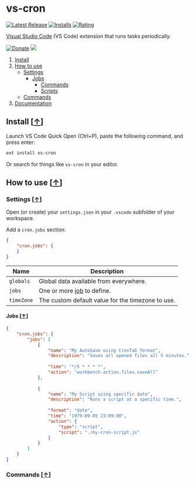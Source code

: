 # vs-cron

[![Latest Release](https://vsmarketplacebadge.apphb.com/version-short/mkloubert.vs-cron.svg)](https://marketplace.visualstudio.com/items?itemName=mkloubert.vs-cron)
[![Installs](https://vsmarketplacebadge.apphb.com/installs/mkloubert.vs-cron.svg)](https://marketplace.visualstudio.com/items?itemName=mkloubert.vs-cron)
[![Rating](https://vsmarketplacebadge.apphb.com/rating-short/mkloubert.vs-cron.svg)](https://marketplace.visualstudio.com/items?itemName=mkloubert.vs-cron#review-details)

[Visual Studio Code](https://code.visualstudio.com/) (VS Code) extension that runs tasks periodically.

[![Donate](https://img.shields.io/badge/Donate-PayPal-green.svg)](https://www.paypal.com/cgi-bin/webscr?cmd=_s-xclick&hosted_button_id=W833F9G7EGBNY) [![](https://api.flattr.com/button/flattr-badge-large.png)](https://flattr.com/submit/auto?fid=o62pkd&url=https%3A%2F%2Fgithub.com%2Fmkloubert%2Fvs-cron)

1. [Install](#install-)
2. [How to use](#how-to-use-)
   * [Settings](#settings-)
     * [Jobs](#jobs-)
       * [Commands](#commands-)
       * [Scripts](#scripts-)
   * [Commands](#commands-1)
3. [Documentation](#documentation-)

## Install [[&uarr;](#table-of-contents)]

Launch VS Code Quick Open (Ctrl+P), paste the following command, and press enter:

```bash
ext install vs-cron
```

Or search for things like `vs-cron` in your editor.

## How to use [[&uarr;](#table-of-contents)]

### Settings [[&uarr;](#how-to-use-)]

Open (or create) your `settings.json` in your `.vscode` subfolder of your workspace.

Add a `cron.jobs` section:

```json
{
    "cron.jobs": {
    }
}
```

| Name | Description |
| ---- | --------- |
| `globals` | Global data available from everywhere. |
| `jobs` | One or more [job](#jobs-) to define. |
| `timeZone` | The custom default value for the timezone to use. |

#### Jobs [[&uarr;](#settings-)]

```json
{
    "cron.jobs": {
        "jobs": [
            {
                "name": "My AutoSave using CronTab format",
                "description": "Saves all opened files all 5 minutes.",
                
                "time": "*/5 * * * *",
                "action": "workbench.action.files.saveAll"
            },
            
            {
                "name": "My Script using specific date",
                "description": "Runs a script at a specific time.",
                
                "format": "date",
                "time": "1979-09-05 23:09:00",
                "action": {
                    "type": "script",
                    "script": "./my-cron-script.js"
                }
            }
        ]
    }
}
```

### Commands [[&uarr;](#how-to-use-)]
